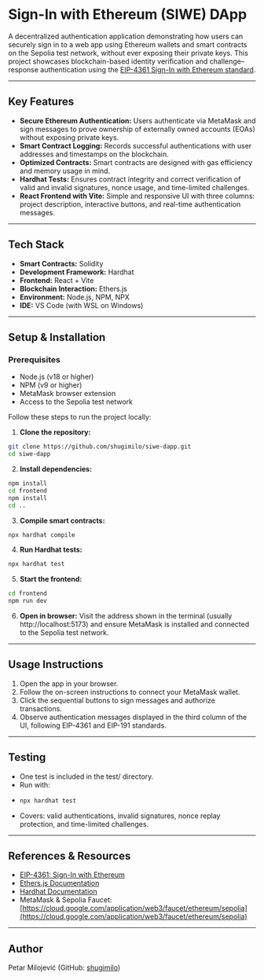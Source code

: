 # Sign-In with Ethereum (SIWE) DApp

A decentralized authentication application demonstrating how users can securely sign in to a web app using Ethereum wallets and smart contracts on the Sepolia test network, without ever exposing their private keys. This project showcases blockchain-based identity verification and challenge–response authentication using the [EIP-4361 Sign-In with Ethereum standard](https://eips.ethereum.org/EIPS/eip-4361).

---

## Key Features

- **Secure Ethereum Authentication:** Users authenticate via MetaMask and sign messages to prove ownership of externally owned accounts (EOAs) without exposing private keys.  
- **Smart Contract Logging:** Records successful authentications with user addresses and timestamps on the blockchain.  
- **Optimized Contracts:** Smart contracts are designed with gas efficiency and memory usage in mind.  
- **Hardhat Tests:** Ensures contract integrity and correct verification of valid and invalid signatures, nonce usage, and time-limited challenges.  
- **React Frontend with Vite:** Simple and responsive UI with three columns: project description, interactive buttons, and real-time authentication messages.  

---

## Tech Stack

- **Smart Contracts:** Solidity  
- **Development Framework:** Hardhat  
- **Frontend:** React + Vite  
- **Blockchain Interaction:** Ethers.js  
- **Environment:** Node.js, NPM, NPX  
- **IDE:** VS Code (with WSL on Windows)  

---

## Setup & Installation

### Prerequisites
- Node.js (v18 or higher)
- NPM (v9 or higher)
- MetaMask browser extension
- Access to the Sepolia test network

Follow these steps to run the project locally:

1. **Clone the repository:**
```bash
git clone https://github.com/shugimilo/siwe-dapp.git
cd siwe-dapp
```
2. **Install dependencies:**
```bash
npm install
cd frontend
npm install
cd ..
```
3. **Compile smart contracts:**
```bash
npx hardhat compile
```
4. **Run Hardhat tests:**
```bash
npx hardhat test
```
5. **Start the frontend:**
```bash
cd frontend
npm run dev
```
6. **Open in browser:**
Visit the address shown in the terminal (usually http://localhost:5173) and ensure MetaMask is installed and connected to the Sepolia test network.

---

## Usage Instructions

1. Open the app in your browser.
2. Follow the on-screen instructions to connect your MetaMask wallet.
3. Click the sequential buttons to sign messages and authorize transactions.
3. Observe authentication messages displayed in the third column of the UI, following EIP-4361 and EIP-191 standards.

---

## Testing

- One test is included in the test/ directory.
- Run with:
- ```bash
  npx hardhat test
  ```
- Covers: valid authentications, invalid signatures, nonce replay protection, and time-limited challenges.

---

## References & Resources

- [EIP-4361: Sign-In with Ethereum](https://eips.ethereum.org/EIPS/eip-4361)
- [Ethers.js Documentation](https://docs.ethers.io/)
- [Hardhat Documentation](https://hardhat.org/)
- MetaMask & Sepolia Faucet: [https://cloud.google.com/application/web3/faucet/ethereum/sepolia](https://cloud.google.com/application/web3/faucet/ethereum/sepolia)

---

## Author

Petar Milojević (GitHub: [shugimilo](https://github.com/shugimilo))
